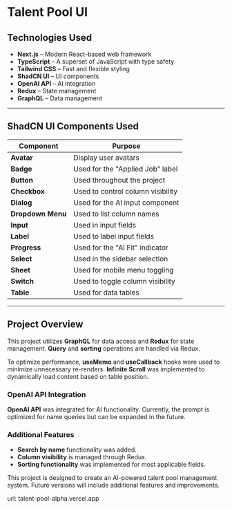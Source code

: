 # Talent Pool UI

## Technologies Used

- **Next.js** – Modern React-based web framework
- **TypeScript** – A superset of JavaScript with type safety
- **Tailwind CSS** – Fast and flexible styling
- **ShadCN UI** – UI components
- **OpenAI API** – AI integration
- **Redux** – State management
- **GraphQL** – Data management

---

## ShadCN UI Components Used

| Component         | Purpose                           |
| ----------------- | --------------------------------- |
| **Avatar**        | Display user avatars              |
| **Badge**         | Used for the "Applied Job" label  |
| **Button**        | Used throughout the project       |
| **Checkbox**      | Used to control column visibility |
| **Dialog**        | Used for the AI input component   |
| **Dropdown Menu** | Used to list column names         |
| **Input**         | Used in input fields              |
| **Label**         | Used to label input fields        |
| **Progress**      | Used for the "AI Fit" indicator   |
| **Select**        | Used in the sidebar selection     |
| **Sheet**         | Used for mobile menu toggling     |
| **Switch**        | Used to toggle column visibility  |
| **Table**         | Used for data tables              |

---

## Project Overview

This project utilizes **GraphQL** for data access and **Redux** for state management. **Query** and **sorting** operations are handled via Redux.

To optimize performance, **useMemo** and **useCallback** hooks were used to minimize unnecessary re-renders. **Infinite Scroll** was implemented to dynamically load content based on table position.

### OpenAI API Integration

**OpenAI API** was integrated for AI functionality. Currently, the prompt is optimized for name queries but can be expanded in the future.

### Additional Features

- **Search by name** functionality was added.
- **Column visibility** is managed through Redux.
- **Sorting functionality** was implemented for most applicable fields.

This project is designed to create an AI-powered talent pool management system. Future versions will include additional features and improvements.

url: talent-pool-alpha.vercel.app
